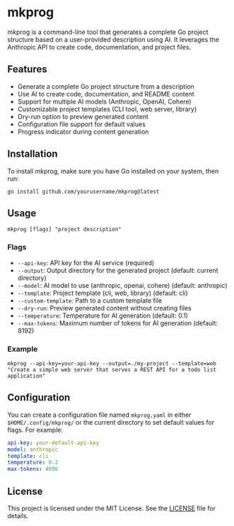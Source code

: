 # mkprog

mkprog is a command-line tool that generates a complete Go project structure based on a user-provided description using AI. It leverages the Anthropic API to create code, documentation, and project files.

## Features

- Generate a complete Go project structure from a description
- Use AI to create code, documentation, and README content
- Support for multiple AI models (Anthropic, OpenAI, Cohere)
- Customizable project templates (CLI tool, web server, library)
- Dry-run option to preview generated content
- Configuration file support for default values
- Progress indicator during content generation

## Installation

To install mkprog, make sure you have Go installed on your system, then run:

```
go install github.com/yourusername/mkprog@latest
```

## Usage

```
mkprog [flags] "project description"
```

### Flags

- `--api-key`: API key for the AI service (required)
- `--output`: Output directory for the generated project (default: current directory)
- `--model`: AI model to use (anthropic, openai, cohere) (default: anthropic)
- `--template`: Project template (cli, web, library) (default: cli)
- `--custom-template`: Path to a custom template file
- `--dry-run`: Preview generated content without creating files
- `--temperature`: Temperature for AI generation (default: 0.1)
- `--max-tokens`: Maximum number of tokens for AI generation (default: 8192)

### Example

```
mkprog --api-key=your-api-key --output=./my-project --template=web "Create a simple web server that serves a REST API for a todo list application"
```

## Configuration

You can create a configuration file named `mkprog.yaml` in either `$HOME/.config/mkprog/` or the current directory to set default values for flags. For example:

```yaml
api-key: your-default-api-key
model: anthropic
template: cli
temperature: 0.2
max-tokens: 4096
```

## License

This project is licensed under the MIT License. See the [LICENSE](LICENSE) file for details.

